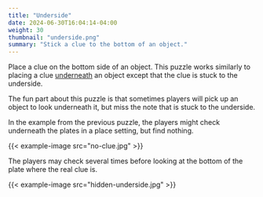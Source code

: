 ```yaml
---
title: "Underside"
date: 2024-06-30T16:04:14-04:00
weight: 30
thumbnail: "underside.png"
summary: "Stick a clue to the bottom of an object."
---
```


Place a clue on the bottom side of an object. This puzzle works similarly
to placing a clue [underneath] an object except that the clue is stuck to
the underside.

The fun part about this puzzle is that sometimes players will pick up an
object to look underneath it, but miss the note that is stuck to the
underside.

In the example from the previous puzzle, the players might check underneath
the plates in a place setting, but find nothing.

{{< example-image src="no-clue.jpg" >}}

The players may check several times before looking at the bottom of the
plate where the real clue is.

{{< example-image src="hidden-underside.jpg" >}}


[underneath]: ../underneath/
